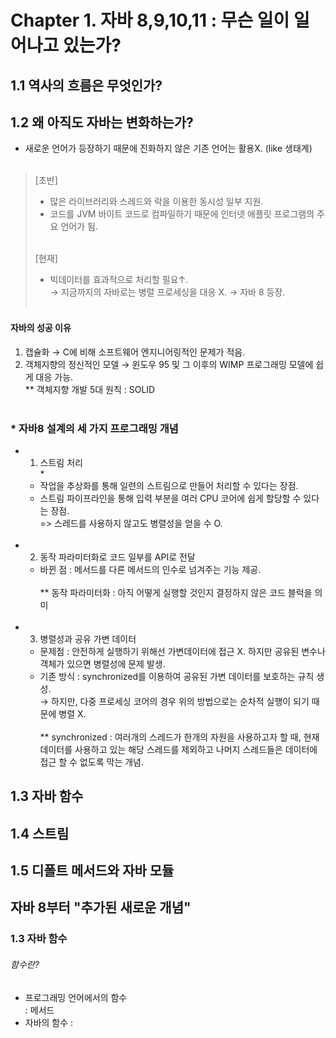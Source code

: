 # Chapter 1. 자바 8,9,10,11 : 무슨 일이 일어나고 있는가?

## 1.1 역사의 흐름은 무엇인가?


## 1.2 왜 아직도 자바는 변화하는가?
- 새로운 언어가 등장하기 때문에 진화하지 않은 기존 언어는 활용X. (like 생태계)<br><br>
> [초반] <br>
  > - 많은 라이브러리와 스레드와 락을 이용한 동시성 일부 지원. <br>
  > - 코드를 JVM 바이트 코드로 컴파일하기 때문에 인터넷 애플릿 프로그램의 주요 언어가 됨. <br><br>
>
> [현재] <br>
  > - 빅데이터를 효과적으로 처리할 필요↑. <br>
  > → 지금까지의 자바로는 병렬 프로세싱을 대응 X. → 자바 8 등장. <br><br>

  #### 자바의 성공 이유
  1. 캡슐화 → C에 비해 소프트웨어 엔지니어링적인 문제가 적음.
  2. 객체지향의 정신적인 모델 → 윈도우 95 및 그 이후의 WIMP 프로그래밍 모델에 쉽게 대응 가능. <br>
    ** 객체지향 개발 5대 원칙 : SOLID <br><br>


### * 자바8 설계의 세 가지 프로그래밍 개념
* 1. 스트림 처리 <br> *
   - 작업을 추상화를 통해 일련의 스트림으로 만들어 처리할 수 있다는 장점. <br>
   - 스트림 파이프라인을 통해 입력 부분을 여러 CPU 코어에 쉽게 할당할 수 있다는 장점.<br>
    => 스레드를 사용하지 않고도 병렬성을 얻을 수 O. <br><br>
    
* 2. 동작 파라미터화로 코드 일부를 API로 전달 <br>
  - 바뀐 점 : 메서드를 다른 메서드의 인수로 넘겨주는 기능 제공. <br><br>
  ** 동작 파라미터화 : 아직 어떻게 실행할 것인지 결정하지 않은 코드 블럭을 의미<br><br>
  
* 3. 병렬성과 공유 가변 데이터 <br>
  - 문제점 : 안전하게 실행하기 위해선 가변데이터에 접근 X. 하지만 공유된 변수나 객체가 있으면 병렬성에 문제 발생.
  - 기존 방식 : synchronized를 이용하여 공유된 가변 데이터를 보호하는 규칙 생성. <br>
    → 하지만, 다중 프로세싱 코어의 경우 위의 방법으로는 순차적 실행이 되기 때문에 병렬 X. <br><br>
    ** synchronized : 여러개의 스레드가 한개의 자원을 사용하고자 할 때, 현재 데이터를 사용하고 있는 해당 스레드를 제외하고 나머지 스레드들은 데이터에 접근 할 수 없도록 막는 개념.

## 1.3 자바 함수


## 1.4 스트림



## 1.5 디폴트 메서드와 자바 모듈


## 자바 8부터 "추가된 새로운 개념"
### 1.3 자바 함수 <br>
###### 함수란?
- 프로그래밍 언어에서의 함수 <br>
: 메서드
- 자바의 함수
: 
